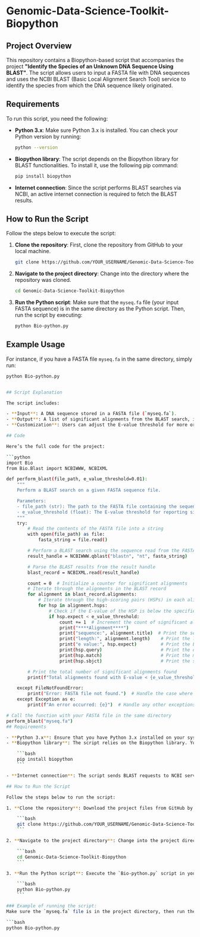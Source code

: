 # Genomic-Data-Science-Toolkit-Biopython

## Project Overview

This repository contains a Biopython-based script that accompanies the project **"Identify the Species of an Unknown DNA Sequence Using BLAST"**. The script allows users to input a FASTA file with DNA sequences and uses the NCBI BLAST (Basic Local Alignment Search Tool) service to identify the species from which the DNA sequence likely originated.

## Requirements

To run this script, you need the following:

- **Python 3.x**: Make sure Python 3.x is installed. You can check your Python version by running:
  
    ```bash
    python --version
    ```

- **Biopython library**: The script depends on the Biopython library for BLAST functionalities. To install it, use the following pip command:

    ```bash
    pip install biopython
    ```

- **Internet connection**: Since the script performs BLAST searches via NCBI, an active internet connection is required to fetch the BLAST results.

## How to Run the Script

Follow the steps below to execute the script:

1. **Clone the repository**: First, clone the repository from GitHub to your local machine.

    ```bash
    git clone https://github.com/YOUR_USERNAME/Genomic-Data-Science-Toolkit-Biopython.git
    ```

2. **Navigate to the project directory**: Change into the directory where the repository was cloned.

    ```bash
    cd Genomic-Data-Science-Toolkit-Biopython
    ```

3. **Run the Python script**: Make sure that the `myseq.fa` file (your input FASTA sequence) is in the same directory as the Python script. Then, run the script by executing:

    ```bash
    python Bio-python.py
    ```

## Example Usage

For instance, if you have a FASTA file `myseq.fa` in the same directory, simply run:

```bash
python Bio-python.py


## Script Explanation

The script includes:

- **Input**: A DNA sequence stored in a FASTA file (`myseq.fa`).
- **Output**: A list of significant alignments from the BLAST search, including the aligned sequences, E-values, and additional information.
- **Customization**: Users can adjust the E-value threshold for more or fewer significant matches.

## Code

Here’s the full code for the project:

```python
import Bio
from Bio.Blast import NCBIWWW, NCBIXML

def perform_blast(file_path, e_value_threshold=0.01):
    """
    Perform a BLAST search on a given FASTA sequence file.

    Parameters:
    - file_path (str): The path to the FASTA file containing the sequence(s).
    - e_value_threshold (float): The E-value threshold for reporting significant alignments (default is 0.01).
    """
    try:
        # Read the contents of the FASTA file into a string
        with open(file_path) as file:
            fasta_string = file.read()

        # Perform a BLAST search using the sequence read from the FASTA file
        result_handle = NCBIWWW.qblast("blastn", "nt", fasta_string)

        # Parse the BLAST results from the result handle
        blast_record = NCBIXML.read(result_handle)

        count = 0  # Initialize a counter for significant alignments
        # Iterate through the alignments in the BLAST record
        for alignment in blast_record.alignments:
            # Iterate through the high-scoring pairs (HSPs) in each alignment
            for hsp in alignment.hsps:
                # Check if the E-value of the HSP is below the specified threshold
                if hsp.expect < e_value_threshold:
                    count += 1  # Increment the count of significant alignments
                    print("****Alignment****")
                    print("sequence:", alignment.title)  # Print the sequence title
                    print("length:", alignment.length)    # Print the length of the sequence
                    print("e value:", hsp.expect)         # Print the E-value of the HSP
                    print(hsp.query)                      # Print the query sequence
                    print(hsp.match)                      # Print the matching region
                    print(hsp.sbjct)                      # Print the subject sequence

        # Print the total number of significant alignments found
        print(f"Total alignments found with E-value < {e_value_threshold}: {count}")

    except FileNotFoundError:
        print("Error: FASTA file not found.")  # Handle the case where the file does not exist
    except Exception as e:
        print(f"An error occurred: {e}")  # Handle any other exceptions

# Call the function with your FASTA file in the same directory
perform_blast("myseq.fa")
## Requirements

- **Python 3.x**: Ensure that you have Python 3.x installed on your system.
- **Biopython library**: The script relies on the Biopython library. You can install it using pip:

    ```bash
    pip install biopython
    ```

- **Internet connection**: The script sends BLAST requests to NCBI servers, so an active internet connection is required for the script to function.

## How to Run the Script

Follow the steps below to run the script:

1. **Clone the repository**: Download the project files from GitHub by cloning the repository.

    ```bash
    git clone https://github.com/YOUR_USERNAME/Genomic-Data-Science-Toolkit-Biopython.git
    ```

2. **Navigate to the project directory**: Change into the project directory after cloning.

    ```bash
    cd Genomic-Data-Science-Toolkit-Biopython
    ```

3. **Run the Python script**: Execute the `Bio-python.py` script in your terminal. Ensure that the `myseq.fa` file is in the same directory, or update the file path accordingly.

    ```bash
    python Bio-python.py
    ```

### Example of running the script:
Make sure the `myseq.fa` file is in the project directory, then run the script as shown:

```bash
python Bio-python.py




